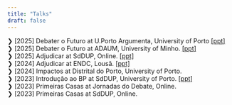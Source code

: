 ```yaml
---
title: "Talks"
draft: false
---
```

❯ [2025] Debater o Futuro at U.Porto Argumenta, University of Porto [[ppt]](/debater_futuro.pdf)   
❯ [2025] Debater o Futuro at ADAUM, University of Minho. [[ppt]](/debater_futuro.pdf)  
❯ [2025] Adjudicar at SdDUP, Online. [[ppt]](https://www.canva.com/design/DAGPCdQth1E/IaWTspeHG4c6Ocq3D5ux9Q/view?utm_content=DAGPCdQth1E&utm_campaign=designshare&utm_medium=link2&utm_source=uniquelinks&utlId=hf4823b89cc)  
❯ [2024] Adjudicar at ENDC, Lousã. [[ppt]](https://www.canva.com/design/DAGPCdQth1E/IaWTspeHG4c6Ocq3D5ux9Q/view?utm_content=DAGPCdQth1E&utm_campaign=designshare&utm_medium=link2&utm_source=uniquelinks&utlId=hf4823b89cc)  
❯ [2024] Impactos at Distrital do Porto, University of Porto.  
❯ [2023] Introdução ao BP at SdDUP, University of Porto. [[ppt]](https://docs.google.com/presentation/d/1ibaDSscV1O_mC_R48nW-E4H372yFOlSsFkdxZ09oDTc/edit?usp=sharing)   
❯ [2023] Primeiras Casas at Jornadas do Debate, Online.   
❯ [2023] Primeiras Casas at SdDUP, Online.   

